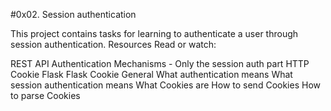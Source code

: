 #0x02. Session authentication

This project contains tasks for learning to authenticate a user through session authentication.
Resources
Read or watch:

REST API Authentication Mechanisms - Only the session auth part
HTTP Cookie
Flask
Flask Cookie
General
What authentication means
What session authentication means
What Cookies are
How to send Cookies
How to parse Cookies